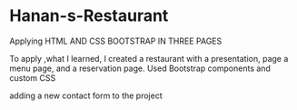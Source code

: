 # Hanan-s-Restaurant
Applying HTML AND CSS BOOTSTRAP IN THREE PAGES

To apply ,what I learned, I created a restaurant with a presentation, page a menu page, and a reservation page. Used Bootstrap components and custom CSS

adding a new contact form to the project
